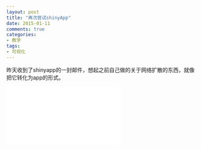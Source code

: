 ```yaml
---
layout: post
title: "再次尝试shinyApp"
date: 2015-01-11
comments: true
categories: 
- 教学
tags:
- 可视化
---
```


昨天收到了shinyapp的一封邮件，想起之前自己做的关于网络扩散的东西，就像把它转化为app的形式。

<iframe src=”https://chengjun.shinyapps.io/testApp/” width=”100″ frameborder=”no” border=”0″ marginwidth=”0″ marginheight=”0″ scrolling=”no” allowtransparency=”yes”></iframe>





 
